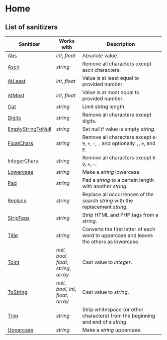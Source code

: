 # Home

## List of sanitizers

| Sanitizer                                         | Works with                                    | Description                                                                             |
|---------------------------------------------------|-----------------------------------------------|-----------------------------------------------------------------------------------------|
| [Abs](Numbers/Abs.md)                             | _int_, _float_                                | Absolute value.                                                                         |
| [Ascii](Strings/Ascii.md)                         | _string_                                      | Remove all characters except ascii characters.                                          |
| [AtLeast](Numbers/AtLeast.md)                     | _int_, _float_                                | Value is at least equal to provided number.                                             |
| [AtMost](Numbers/AtMost.md)                       | _int_, _float_                                | Value is at most equal to provided number.                                              |
| [Cut](Strings/Cut.md)                             | _string_                                      | Limit string length.                                                                    |
| [Digits](Numeric-strings/Digits.md)               | _string_                                      | Remove all characters except digits.                                                    |
| [EmptyStringToNull](Strings/EmptyStringToNull.md) | _string_                                      | Set _null_ if value is empty _string_.                                                  |
| [FloatChars](Numeric-strings/FloatChars.md)       | _string_                                      | Remove all characters except `0-9`, `+`, `-`, `.` and optionally `,`, `e`, and `E`.     |
| [IntegerChars](Numeric-strings/IntegerChars.md)   | _string_                                      | Remove all characters except `0-9`, `+`, `-`.                                           |
| [Lowercase](Letter-case/Lowercase.md)             | _string_                                      | Make a _string_ lowercase.                                                              |
| [Pad](Strings/Pad.md)                             | _string_                                      | Pad a _string_ to a certain length with another _string_.                               |
| [Replace](Strings/Replace.md)                     | _string_                                      | Replace all occurrences of the search _string_ with the replacement _string_.           |
| [StripTags](Strings/StripTags.md)                 | _string_                                      | Strip HTML and PHP tags from a _string_.                                                |
| [Title](Letter-case/Title.md)                     | _string_                                      | Converts the first letter of each word to uppercase and leaves the others as lowercase. |
| [ToInt](Cast/ToInt.md)                            | _null_, _bool_, _float_,<br>_string_, _array_ | Cast value to _integer_.                                                                |
| [ToString](Cast/ToString.md)                      | _null_, _bool_, _int_,<br>_float_, _array_    | Cast value to _string_.                                                                 |
| [Trim](Strings/Trim.md)                           | _string_                                      | Strip whitespace (or other characters) from the beginning and end of a _string_.        |
| [Uppercase](Letter-case/Uppercase.md)             | _string_                                      | Make a _string_ uppercase.                                                              |
